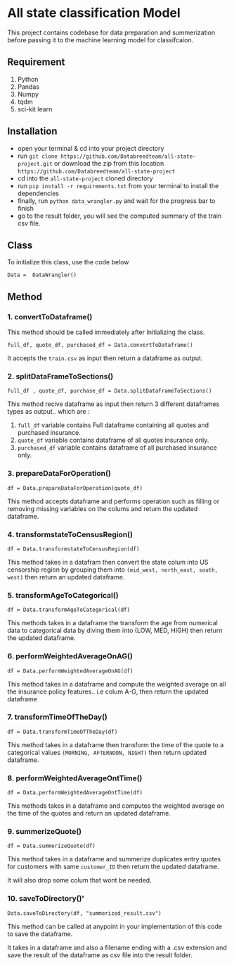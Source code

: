 # All state classification Model

This project contains codebase for data preparation and summerization before passing it to the machine learning model for classifcaion.

## Requirement
1. Python
2. Pandas
3. Numpy
4. tqdm
5. sci-kit learn

## Installation
* open your terminal & cd into your project directory
* run `git clone https://github.com/Databreedteam/all-state-project.git` or download the zip from this location 	`https://github.com/Databreedteam/all-state-project`
* cd into the `all-state-project` cloned directory
* run `pip install -r requirements.txt` from your terminal to install the dependencies
* finally, run `python data_wrangler.py` and wait for the progress bar to finish
* go to the result folder, you will see the computed summary of the train csv file.


## Class
To initialize this class, use the code below

`Data =  DataWrangler()`

## Method  

### 1. convertToDataframe()
This method should be called immediately after Initializing the class.

`full_df, quote_df, purchased_df = Data.convertToDataframe()`

It accepts the `train.csv` as input then return a dataframe as output.

### 2. splitDataFrameToSections()
`full_df , quote_df, purchase_df = Data.splitDataFrameToSections()`

This method recive dataframe as input then return 3 different dataframes types as output.. which are :

1. `full_df` variable contains Full dataframe containing all quotes and purchased insurance.
2. `quote_df` variable contains dataframe of all quotes insurance only.
3. `purchased_df` variable contains dataframe of all purchased insurance only.


### 3. prepareDataForOperation()
`df = Data.prepareDataForOperation(quote_df)`

This method accepts dataframe and performs operation such as filling or removing missing variables on the colums and return the updated dataframe.


### 4. transformstateToCensusRegion()
`df = Data.transformstateToCensusRegion(df)`

This method takes in a datafram then convert the state colum into US censorship region by grouping them into `(mid_west, north_east, south, west)` then return an updated dataframe.

### 5. transformAgeToCategorical()
`df = Data.transformAgeToCategorical(df)`

This methods takes in a dataframe the transform the age from numerical data to categorical data by diving them into (LOW, MED, HIGH) then return the updated dataframe.

### 6. performWeightedAverageOnAG()
`df = Data.performWeightedAverageOnAG(df)`

This method takes in a dataframe and compute the weighted average on all the insurance policy features.. i.e colum A-G, then return the updated dataframe

### 7. transformTimeOfTheDay()
`df = Data.transformTimeOfTheDay(df)`

This method takes in a dataframe then transform the time of the quote to a categorical values `(MORNING, AFTERNOON, NIGHT)` then return updated dataframe.

### 8. performWeightedAverageOntTime()
`df = Data.performWeightedAverageOntTime(df)`

This methods takes in a dataframe and computes the weighted average on the time of the quotes and return an updated dataframe.

### 9. summerizeQuote()
`df = Data.summerizeQuote(df)`

This method takes in a dataframe and summerize duplicates entry quotes for customers with same `customer_ID` then return the updated dataframe.

It will also drop some colum that wont be needed.

### 10. saveToDirectory()'
`Data.saveToDirectory(df, "summerized_result.csv")`

This method can be called at anypoint in your implementation of this code to save the dataframe.

It takes in a dataframe and also a filename ending with a .csv extension and save the result of the dataframe as csv file into the result folder.